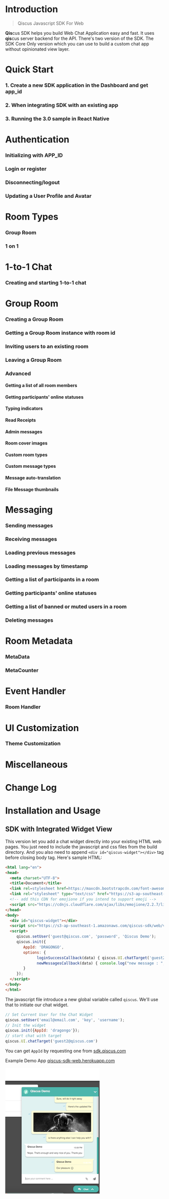 # Introduction

> Qiscus Javascript SDK For Web

**Qis**cus SDK helps you build Web Chat Application easy and fast. It uses **qis**cus server backend for the API.
There's two version of the SDK. The SDK Core Only version which you can use to build a custom chat app without opinionated view layer.

# Quick Start
### 1. Create a new SDK application in the Dashboard and get app_id 
### 2. When integrating SDK with an existing app 
### 3. Running the 3.0 sample in React Native 

# Authentication 
### Initializing with APP_ID 
### Login or register
### Disconnecting/logout
### Updating a User Profile and Avatar 

# Room Types 
### Group Room 
### 1 on 1 

# 1-to-1 Chat 
### Creating and starting 1-to-1 chat

# Group Room 
### Creating a Group Room 
### Getting a Group Room instance with room id
### Inviting users to an existing room 
### Leaving a Group Room
### Advanced 
#### Getting a list of all room members
#### Getting participants' online statuses 
#### Typing indicators 
#### Read Receipts
#### Admin messages 
#### Room cover images 
#### Custom room types 
#### Custom message types 
#### Message auto-translation 
#### File Message thumbnails 

# Messaging
### Sending messages 
### Receiving messages
### Loading previous messages 
### Loading messages by timestamp
### Getting a list of participants in a room
### Getting participants' online statuses 
### Getting a list of banned or muted users in a room 
### Deleting messages 
    
# Room Metadata
### MetaData
### MetaCounter 

# Event Handler
### Room Handler 

# UI Customization
### Theme Customization 

# Miscellaneous 
# Change Log 

# Installation and Usage

## SDK with Integrated Widget View

This version let you add a chat widget directly into your existing HTML web pages. 
You just need to include the javascript and css files from the build directory. 
And you also need to append `<div id="qiscus-widget"></div>` tag before closing body tag. Here's sample HTML:

``` html
<html lang="en">
<head>
  <meta charset="UTF-8">
  <title>Document</title>
  <link rel=stylesheet href=https://maxcdn.bootstrapcdn.com/font-awesome/4.6.3/css/font-awesome.min.css>
  <link rel="stylesheet" type="text/css" href="https://s3-ap-southeast-1.amazonaws.com/qiscus-sdk/web/v1.5.0/css/qiscus-sdk.1.5.0.css">
  <!-- add this CDN for emojione if you intend to support emoji -->
  <script src="https://cdnjs.cloudflare.com/ajax/libs/emojione/2.2.7/lib/js/emojione.min.js"></script>
</head>
<body>
  <div id="qiscus-widget"></div>
  <script src="https://s3-ap-southeast-1.amazonaws.com/qiscus-sdk/web/v1.5.0/js/qiscus-sdk.1.5.0.js"></script>
  <script>
     qiscus.setUser('guest@qiscus.com', 'password', 'Qiscus Demo');
     qiscus.init({
        AppId: 'DRAGONGO',
        options: {
              loginSuccessCallback(data) { qiscus.UI.chatTarget('guest2@qiscus.com') },
              newMessagesCallback(data) { console.log("new message : ", data) }
        }
     });
  </script>
</body>
</html>
```

The javascript file introduce a new global variable called `qiscus`. We'll use that to initiate our chat widget.

``` javascript
// Set Current User for the Chat Widget
qiscus.setUser('email@email.com', 'key', 'username');
// Init the widget
qiscus.init({AppId: 'dragongo'});
// start chat with target
qiscus.UI.chatTarget('guest2@qiscus.com')
```

You can get `AppId` by requesting one from [sdk.qiscus.com](http://sdk.qiscus.com)

Example Demo App [qiscus-sdk-web.herokuapp.com](http://qiscus-sdk-web.herokuapp.com)


![qiscus SDK demo](sdk-show.png)


